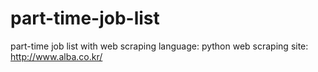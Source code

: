 # part-time-job-list
part-time job list with web scraping
language: python
web scraping site: http://www.alba.co.kr/
